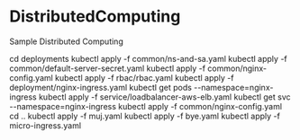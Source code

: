 # DistributedComputing
Sample Distributed Computing 


cd deployments
kubectl apply -f common/ns-and-sa.yaml
kubectl apply -f common/default-server-secret.yaml
kubectl apply -f common/nginx-config.yaml
kubectl apply -f rbac/rbac.yaml
kubectl apply -f deployment/nginx-ingress.yaml
kubectl get pods --namespace=nginx-ingress
kubectl apply -f service/loadbalancer-aws-elb.yaml
kubectl get svc --namespace=nginx-ingress
kubectl apply -f common/nginx-config.yaml
cd ..
kubectl apply -f muj.yaml
kubectl apply -f bye.yaml
kubectl apply -f micro-ingress.yaml


